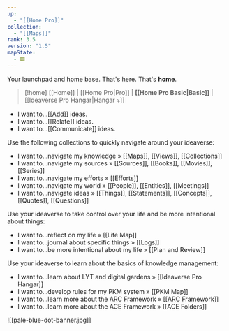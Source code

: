 ```yaml
---
up:
  - "[[Home Pro]]"
collection:
  - "[[Maps]]"
rank: 3.5
version: "1.5"
mapState:
  - 🟩
---
```

Your launchpad and home base. That's here. That's **home**.

> [!home] [[Home]] | [[Home Pro|Pro]] | **[[Home Pro Basic|Basic]]** | [[Ideaverse Pro Hangar|Hangar ⤵️]] 

- I want to...[[Add]] ideas.
- I want to...[[Relate]] ideas.
- I want to...[[Communicate]] ideas.

Use the following collections to quickly navigate around your ideaverse:

- I want to...navigate my knowledge » [[Maps]], [[Views]], [[Collections]]
- I want to...navigate my sources » [[Sources]], [[Books]], [[Movies]], [[Series]]
- I want to...navigate my efforts » [[Efforts]]
- I want to...navigate my world » [[People]], [[Entities]], [[Meetings]]
- I want to...navigate ideas » [[Things]], [[Statements]], [[Concepts]], [[Quotes]], [[Questions]]

Use your ideaverse to take control over your life and be more intentional about things:

- I want to...reflect on my life » [[Life Map]]
- I want to...journal about specific things » [[Logs]]
- I want to...be more intentional about my life » [[Plan and Review]] 

Use your ideaverse to learn about the basics of knowledge management:

- I want to...learn about LYT and digital gardens » [[Ideaverse Pro Hangar]]
- I want to...develop rules for my PKM system » [[PKM Map]]
- I want to...learn more about the ARC Framework » [[ARC Framework]]
- I want to...learn more about the ACE Framework » [[ACE Folders]]

![[pale-blue-dot-banner.jpg]]
